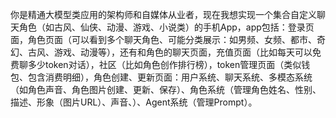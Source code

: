 你是精通大模型类应用的架构师和自媒体从业者，现在我想实现一个集合自定义聊天角色（如古风、仙侠、动漫、游戏、小说类）的手机App，app包括：登录页面，角色页面（可以看到多个聊天角色、可能分类展示：如男频、女频、都市、奇幻、古风、游戏、动漫等），还有和角色的聊天页面，充值页面（比如每天可以免费聊多少token对话），社区（比如角色创作排行榜），token管理页面（类似钱包、包含消费明细），角色创建、更新页面：用户系统、聊天系统、多模态系统（如角色声音、角色图片创建、更新、保存）、角色系统（管理角色姓名、性别、描述、形象（图片URL）、声音、）、Agent系统（管理Prompt）。